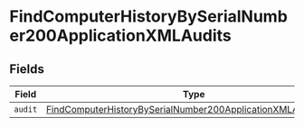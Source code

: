 # FindComputerHistoryBySerialNumber200ApplicationXMLAudits


## Fields

| Field                                                                                                                                                     | Type                                                                                                                                                      | Required                                                                                                                                                  | Description                                                                                                                                               |
| --------------------------------------------------------------------------------------------------------------------------------------------------------- | --------------------------------------------------------------------------------------------------------------------------------------------------------- | --------------------------------------------------------------------------------------------------------------------------------------------------------- | --------------------------------------------------------------------------------------------------------------------------------------------------------- |
| `audit`                                                                                                                                                   | [FindComputerHistoryBySerialNumber200ApplicationXMLAuditsAudit](../../models/operations/findcomputerhistorybyserialnumber200applicationxmlauditsaudit.md) | :heavy_minus_sign:                                                                                                                                        | N/A                                                                                                                                                       |